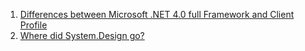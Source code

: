 1. [Differences between Microsoft .NET 4.0 full Framework and Client Profile](https://stackoverflow.com/questions/2759228/differences-between-microsoft-net-4-0-full-framework-and-client-profile)
2. [Where did System.Design go?](https://stackoverflow.com/questions/3030484/where-did-system-design-go)

